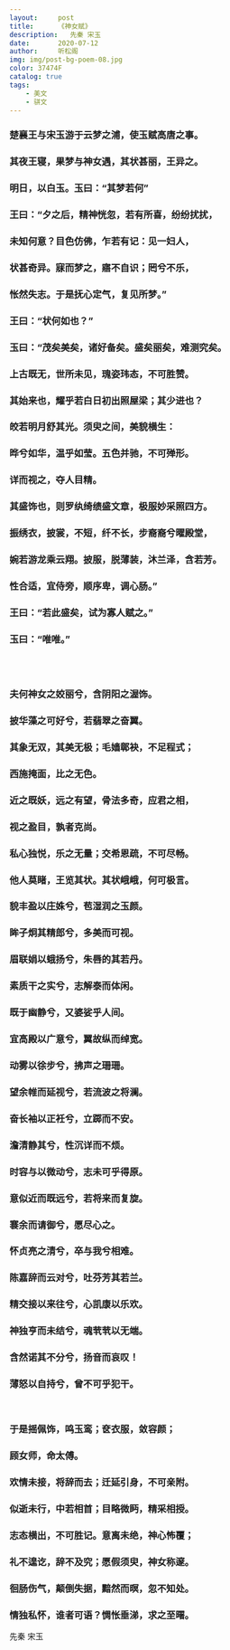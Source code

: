 ```yaml
---
layout:     post
title:      《神女赋》
description:   先秦 宋玉
date:       2020-07-12
author:     听松阁
img: img/post-bg-poem-08.jpg
color: 37474F
catalog: true
tags:
    - 美文
    - 骈文
---
```


### 楚襄王与宋玉游于云梦之浦，使玉赋高唐之事。
### 其夜王寝，果梦与神女遇，其状甚丽，王异之。
### 明日，以白玉。玉曰：“其梦若何”
### 王曰：“夕之后，精神恍忽，若有所喜，纷纷扰扰，
### 未知何意？目色仿佛，乍若有记：见一妇人，
### 状甚奇异。寐而梦之，寤不自识；罔兮不乐，
### 怅然失志。于是抚心定气，复见所梦。”
### 王曰：“状何如也？”
### 玉曰：“茂矣美矣，诸好备矣。盛矣丽矣，难测究矣。
### 上古既无，世所未见，瑰姿玮态，不可胜赞。
### 其始来也，耀乎若白日初出照屋梁；其少进也？
### 皎若明月舒其光。须臾之间，美貌横生：
### 晔兮如华，温乎如莹。五色并驰，不可殚形。
### 详而视之，夺人目精。
### 其盛饰也，则罗纨绮绩盛文章，极服妙采照四方。
### 振绣衣，披裳，不短，纤不长，步裔裔兮曜殿堂，
### 婉若游龙乘云翔。披服，脱薄装，沐兰泽，含若芳。
### 性合适，宜侍旁，顺序卑，调心肠。”
### 王曰：“若此盛矣，试为寡人赋之。”
### 玉曰：“唯唯。”
<br>
<br>

### 夫何神女之姣丽兮，含阴阳之渥饰。
### 披华藻之可好兮，若翡翠之奋翼。
### 其象无双，其美无极；毛嫱鄣袂，不足程式；
### 西施掩面，比之无色。
### 近之既妖，远之有望，骨法多奇，应君之相，
### 视之盈目，孰者克尚。
### 私心独悦，乐之无量；交希恩疏，不可尽畅。
### 他人莫睹，王览其状。其状峨峨，何可极言。
### 貌丰盈以庄姝兮，苞湿润之玉颜。
### 眸子炯其精郎兮，多美而可视。
### 眉联娟以蛾扬兮，朱唇的其若丹。
### 素质干之实兮，志解泰而体闲。
### 既于幽静兮，又婆娑乎人间。
### 宜高殿以广意兮，翼故纵而绰宽。
### 动雾以徐步兮，拂声之珊珊。
### 望余帷而延视兮，若流波之将澜。
### 奋长袖以正衽兮，立踯而不安。
### 澹清静其兮，性沉详而不烦。
### 时容与以微动兮，志未可乎得原。
### 意似近而既远兮，若将来而复旋。
### 褰余而请御兮，愿尽心之。
### 怀贞亮之清兮，卒与我兮相难。
### 陈嘉辞而云对兮，吐芬芳其若兰。
### 精交接以来往兮，心凯康以乐欢。
### 神独亨而未结兮，魂茕茕以无端。
### 含然诺其不分兮，扬音而哀叹！
### 薄怒以自持兮，曾不可乎犯干。
<br>

### 于是摇佩饰，鸣玉鸾；奁衣服，敛容颜；
### 顾女师，命太傅。
### 欢情未接，将辞而去；迁延引身，不可亲附。
### 似逝未行，中若相首；目略微眄，精采相授。
### 志态横出，不可胜记。意离未绝，神心怖覆；
### 礼不遑讫，辞不及究；愿假须臾，神女称邃。
### 徊肠伤气，颠倒失据，黯然而暝，忽不知处。
### 情独私怀，谁者可语？惆怅垂涕，求之至曙。

先秦 宋玉